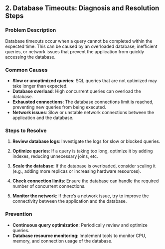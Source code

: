 ## 2. Database Timeouts: Diagnosis and Resolution Steps

### Problem Description
Database timeouts occur when a query cannot be completed within the expected time. This can be caused by an overloaded database, inefficient queries, or network issues that prevent the application from quickly accessing the database.

### Common Causes
- **Slow or unoptimized queries**: SQL queries that are not optimized may take longer than expected.
- **Database overload**: High concurrent queries can overload the database.
- **Exhausted connections**: The database connections limit is reached, preventing new queries from being executed.
- **Network issues**: Slow or unstable network connections between the application and the database.

### Steps to Resolve
1. **Review database logs**: Investigate the logs for slow or blocked queries.

2. **Optimize queries**: If a query is taking too long, optimize it by adding indexes, reducing unnecessary joins, etc.

3. **Scale the database**: If the database is overloaded, consider scaling it (e.g., adding more replicas or increasing hardware resources).

4. **Check connection limits**: Ensure the database can handle the required number of concurrent connections.

5. **Monitor the network**: If there’s a network issue, try to improve the connectivity between the application and the database.

### Prevention
- **Continuous query optimization**: Periodically review and optimize queries.
- **Database resource monitoring**: Implement tools to monitor CPU, memory, and connection usage of the database.


